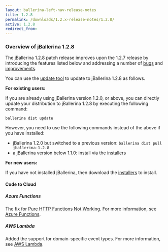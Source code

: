 ```yaml
---
layout: ballerina-left-nav-release-notes
title: 1.2.8
permalink: /downloads/1.2.x-release-notes/1.2.8/
active: 1.2.8
redirect_from: 
---
```


### Overview of jBallerina 1.2.8

The jBallerina 1.2.8 patch release improves upon the 1.2.7 release by introducing the features listed below and addressing a number of [bugs](https://github.com/ballerina-platform/ballerina-lang/issues?q=is%3Aissue+milestone%3A%22Ballerina+1.2.8%22+label%3AType%2FBug+is%3Aclosed) and [improvements](https://github.com/ballerina-platform/ballerina-lang/issues?q=is%3Aissue+milestone%3A%22Ballerina+1.2.8%22+is%3Aclosed+label%3AType%2FImprovement).

You can use the [update tool](/learn/update-tool/) to update to jBallerina 1.2.8 as follows.

**For existing users:**

If you are already using jBallerina version 1.2.0, or above, you can directly update your distribution to jBallerina 1.2.8 by executing the following command:

```
ballerina dist update
```

However, you need to use the following commands instead of the above if you have installed:

- jBallerina 1.2.0 but switched to a previous version: `ballerina dist pull jballerina-1.2.8`
- a jBallerina version below 1.1.0: install via the [installers](/downloads/)

**For new users:**

If you have not installed jBallerina, then download the [installers](/downloads/) to install.

#### Code to Cloud

##### Azure Functions

The fix for [Pure HTTP Functions Not Working](https://github.com/ballerina-platform/module-ballerinax-azure.functions/issues/33). For more information, see [Azure Functions](/learn/run-in-the-cloud/azure-functions/).

##### AWS Lambda

Added the support for domain-specific event types. For more information, see [AWS Lambda](/learn/run-in-the-cloud/aws-lambda/).